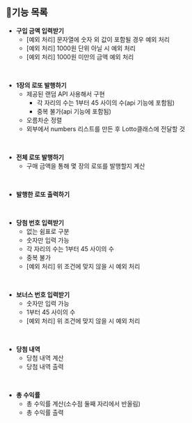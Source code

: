 ## 📑기능 목록
+ **구입 금액 입력받기**
  - [예외 처리] 문자열에 숫자 외 값이 포함될 경우 예외 처리
  - [예외 처리] 1000원 단위 아닐 시 예외 처리
  - [예외 처리] 1000원 미만의 금액 예외 처리

<br> 

+ **1장의 로또 발행하기**
    - 제공된 랜덤 API 사용해서 구현
      - 각 자리의 수는 1부터 45 사이의 수(api 기능에 포함됨)
      - 중복 불가(api 기능에 포함됨)
    - 오름차순 정렬
    - 외부에서 numbers 리스트를 만든 후 Lotto클래스에 전달할 것

<br>

+ **전체 로또 발행하기**
  - 구매 금액을 통해 몇 장의 로또를 발행할지 계산
  
<br>

+ **발행한 로또 출력하기**

<br>

+ **당첨 번호 입력받기**
    - 없는 쉼표로 구분
    - 숫자만 입력 가능
    - 각 자리의 수는 1부터 45 사이의 수
    - 중복 불가
    - [예외 처리] 위 조건에 맞지 않을 시 예외 처리
  
<br>

+ **보너스 번호 입력받기**
  - 숫자만 입력 가능
  - 1부터 45 사이의 수
  - [예외 처리] 위 조건에 맞지 않을 시 예외 처리
  
<br>

+ **당첨 내역**
    - 당첨 내역 계산
    - 당첨 내역 출력

<br>

+ **총 수익률**
  - 총 수익률 계산(소수점 둘째 자리에서 반올림)
  - 총 수익률 출력


